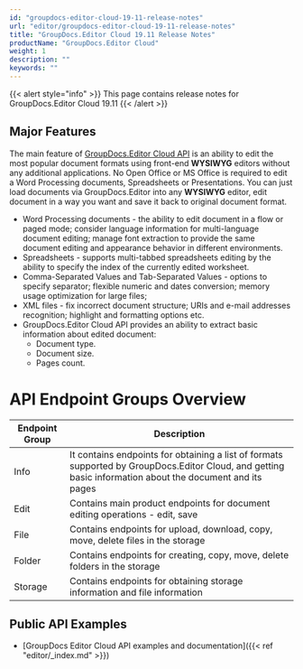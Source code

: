 ```yaml
---
id: "groupdocs-editor-cloud-19-11-release-notes"
url: "editor/groupdocs-editor-cloud-19-11-release-notes"
title: "GroupDocs.Editor Cloud 19.11 Release Notes"
productName: "GroupDocs.Editor Cloud"
weight: 1
description: ""
keywords: ""
---
```


{{< alert style="info" >}}
This page contains release notes for GroupDocs.Editor Cloud 19.11
{{< /alert >}}

## Major Features ##

The main feature of [GroupDocs.Editor Cloud API](https://products.groupdocs.cloud/editor) is an ability to edit the most popular document formats using front-end **WYSIWYG** editors without any additional applications. No Open Office or MS Office is required to edit a Word Processing documents, Spreadsheets or Presentations. You can just load documents via GroupDocs.Editor into any **WYSIWYG** editor, edit document in a way you want and save it back to original document format.

* Word Processing documents - the ability to edit document in a flow or paged mode; consider language information for multi-language document editing; manage font extraction to provide the same document editing and appearance behavior in different environments.
* Spreadsheets - supports multi-tabbed spreadsheets editing by the ability to specify the index of the currently edited worksheet.
* Comma-Separated Values and Tab-Separated Values - options to specify separator; flexible numeric and dates conversion; memory usage optimization for large files;
* XML files - fix incorrect document structure; URIs and e-mail addresses recognition; highlight and formatting options etc.
* GroupDocs.Editor Cloud API provides an ability to extract basic information about edited document:
    * Document type.
    * Document size.
    * Pages count.

# API Endpoint Groups Overview #

|Endpoint Group|Description
|---|---
|Info|It contains endpoints for obtaining a list of formats supported by GroupDocs.Editor Cloud, and getting basic information about the document and its pages
|Edit|Contains main product endpoints for document editing operations - edit, save
|File|Contains endpoints for upload, download, copy, move, delete files in the storage
|Folder|Contains endpoints for creating, copy, move, delete folders in the storage
|Storage|Contains endpoints for obtaining storage information and file information

## Public API Examples ##

* [GroupDocs Editor Cloud API examples and documentation]({{< ref "editor/_index.md" >}})
